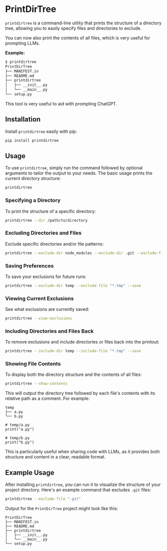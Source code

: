 # PrintDirTree

`printdirtree` is a command-line utility that prints the structure of a directory tree, 
allowing you to easily specify files and directories to exclude. 

You can now also print the contents of all files, which is very useful for prompting LLMs. 

**Example:**

```bash
$ printdirtree
PrintDirTree
├── MANIFEST.in
├── README.md
├── printdirtree
│   ├── __init__.py
│   └── __main__.py
└── setup.py
```

This tool is very useful to aid with prompting ChatGPT. 

## Installation

Install `printdirtree` easily with pip:

```sh
pip install printdirtree
```

## Usage

To use `printdirtree`, simply run the command followed by optional arguments to tailor the output to your needs. 
The basic usage prints the current directory structure:

```sh
printdirtree
```

### Specifying a Directory

To print the structure of a specific directory:

```sh
printdirtree --dir /path/to/directory
```

### Excluding Directories and Files

Exclude specific directories and/or file patterns:

```sh
printdirtree --exclude-dir node_modules --exclude-dir .git --exclude-file "*.log"
```

### Saving Preferences

To save your exclusions for future runs:

```sh
printdirtree --exclude-dir temp --exclude-file "*.tmp" --save
```

### Viewing Current Exclusions

See what exclusions are currently saved:

```sh
printdirtree --view-exclusions
```

### Including Directories and Files Back

To remove exclusions and include directories or files back into the printout:

```sh
printdirtree --include-dir temp --include-file "*.tmp" --save
```

### Showing File Contents

To display both the directory structure and the contents of all files:

```sh
printdirtree --show-contents
```

This will output the directory tree followed by each file's contents with its relative path as a comment. For example:

```
temp
├── a.py
└── b.py

# temp/a.py
print("a.py")

# temp/b.py
print("b.py")
```

This is particularly useful when sharing code with LLMs, as it provides both structure and content in a clear, readable format.

## Example Usage

After installing `printdirtree`, you can run it to visualize the structure of your project directory. Here's an example command that excludes `.git` files:

```sh
printdirtree --exclude-file ".git"
```

Output for the `PrintDirTree` project might look like this:

```
PrintDirTree
├── MANIFEST.in
├── README.md
├── printdirtree
│   ├── __init__.py
│   └── __main__.py
└── setup.py
```